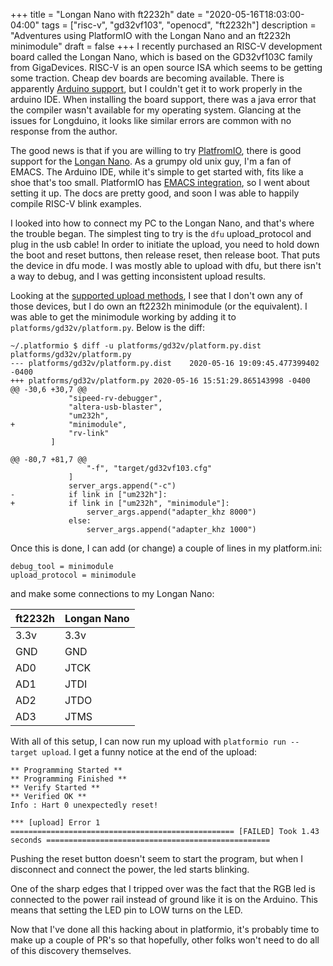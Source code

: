 +++
title = "Longan Nano with ft2232h"
date = "2020-05-16T18:03:00-04:00"
tags = ["risc-v", "gd32vf103", "openocd", "ft2232h"]
description = "Adventures using PlatformIO with the Longan Nano and an ft2232h minimodule"
draft = false
+++
I recently purchased an RISC-V development board called the Longan Nano, which is based on the GD32vf103C family from GigaDevices. RISC-V is an open source ISA which seems to be getting some traction. Cheap dev boards are becoming available. There is apparently [Arduino support](https://github.com/sipeed/Longduino), but I couldn't get it to work properly in the arduino IDE. When installing the board support, there was a java error that the compiler wasn't available for my operating system. Glancing at the issues for Longduino, it looks like similar errors are common with no response from the author.

The good news is that if you are willing to try [PlatfromIO](https://platformio.org/), there is good support for the [Longan Nano](https://docs.platformio.org/en/latest/boards/gd32v/sipeed-longan-nano.html). As a grumpy old unix guy, I'm a fan of EMACS. The Arduino IDE, while it's simple to get started with, fits like a shoe that's too small. PlatformIO has [EMACS integration](https://docs.platformio.org/en/latest/integration/ide/emacs.html), so I went about setting it up. The docs are pretty good, and soon I was able to happily compile RISC-V blink examples.

I looked into how to connect my PC to the Longan Nano, and that's where the trouble began. The simplest ting to try is the `dfu` upload_protocol and plug in the usb cable! In order to initiate the upload, you need to hold down the boot and reset buttons, then release reset, then release boot. That puts the device in dfu mode. I was mostly able to upload with dfu, but there isn't a way to debug, and I was getting inconsistent upload results.

Looking at the [supported upload methods](https://docs.platformio.org/en/latest/boards/gd32v/sipeed-longan-nano.html#uploading), I see that I don't own any of those devices, but I do own an ft2232h minimodule (or the equivalent). I was able to get the minimodule working by adding it to `platforms/gd32v/platform.py`. Below is the diff:

```
~/.platformio $ diff -u platforms/gd32v/platform.py.dist platforms/gd32v/platform.py
--- platforms/gd32v/platform.py.dist	2020-05-16 19:09:45.477399402 -0400
+++ platforms/gd32v/platform.py	2020-05-16 15:51:29.865143998 -0400
@@ -30,6 +30,7 @@
             "sipeed-rv-debugger",
             "altera-usb-blaster",
             "um232h",
+            "minimodule",
             "rv-link"
         ]
 
@@ -80,7 +81,7 @@
                 "-f", "target/gd32vf103.cfg"
             ]
             server_args.append("-c")
-            if link in ["um232h"]:
+            if link in ["um232h", "minimodule"]:
                 server_args.append("adapter_khz 8000")
             else:
                 server_args.append("adapter_khz 1000")
```
Once this is done, I can add (or change) a couple of lines in my platform.ini:
```
debug_tool = minimodule
upload_protocol = minimodule
```
and make some connections to my Longan Nano:

|ft2232h |Longan Nano|
|-----------|-----------|
|3.3v|3.3v|
|GND|GND|
|AD0|JTCK|
|AD1|JTDI|
|AD2|JTDO|
|AD3|JTMS|

With all of this setup, I can now run my upload with `platformio run --target upload`. I get a funny notice at the end of the upload:
```
** Programming Started **
** Programming Finished **
** Verify Started **
** Verified OK **
Info : Hart 0 unexpectedly reset!

*** [upload] Error 1
================================================== [FAILED] Took 1.43 seconds ==================================================
```
Pushing the reset button doesn't seem to start the program, but when I disconnect and connect the power, the led starts blinking.

One of the sharp edges that I tripped over was the fact that the RGB led is connected to the power rail instead of ground like it is on the Arduino. This means that setting the LED pin to LOW turns on the LED.

Now that I've done all this hacking about in platformio, it's probably time to make up a couple of PR's so that hopefully, other folks won't need to do all of this discovery themselves.

